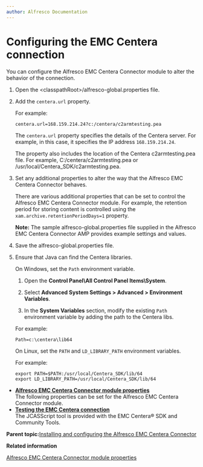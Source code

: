 ```yaml
---
author: Alfresco Documentation
---
```


# Configuring the EMC Centera connection

You can configure the Alfresco EMC Centera Connector module to alter the behavior of the connection.

1.  Open the <classpathRoot\>/alfresco-global.properties file.

2.  Add the `centera.url` property.

    For example:

    ```
    centera.url=168.159.214.24?c:/centera/c2armtesting.pea
    ```

    The `centera.url` property specifies the details of the Centera server. For example, in this case, it specifies the IP address `168.159.214.24`.

    The property also includes the location of the Centera c2armtesting.pea file. For example, C:/centera/c2armtesting.pea or /usr/local/Centera\_SDK/c2armtesting.pea.

3.  Set any additional properties to alter the way that the Alfresco EMC Centera Connector behaves.

    There are various additional properties that can be set to control the Alfresco EMC Centera Connector module. For example, the retention period for storing content is controlled using the `xam.archive.retentionPeriodDays=1` property.

    **Note:** The sample alfresco-global.properties file supplied in the Alfresco EMC Centera Connector AMP provides example settings and values.

4.  Save the alfresco-global.properties file.

5.  Ensure that Java can find the Centera libraries.

    On Windows, set the `Path` environment variable.

    1.  Open the **Control Panel\\All Control Panel Items\\System**.

    2.  Select **Advanced System Settings \> Advanced \> Environment Variables**.

    3.  In the **System Variables** section, modify the existing `Path` environment variable by adding the path to the Centera libs.

    For example:

    ```
    Path=c:\centera\lib64
    ```

    On Linux, set the `PATH` and `LD_LIBRARY_PATH` environment variables.

    For example:

    ```
    export PATH=$PATH:/usr/local/Centera_SDK/lib/64
    export LD_LIBRARY_PATH=/usr/local/Centera_SDK/lib/64
    ```


-   **[Alfresco EMC Centera Connector module properties](../concepts/centera-connector-properties.md)**  
The following properties can be set for the Alfresco EMC Centera Connector module.
-   **[Testing the EMC Centera connection](../tasks/centera-connection-test.md)**  
The JCASScript tool is provided with the EMC Centera® SDK and Community Tools.

**Parent topic:**[Installing and configuring the Alfresco EMC Centera Connector](../concepts/centera-intro.md)

**Related information**  


[Alfresco EMC Centera Connector module properties](../concepts/centera-connector-properties.md)

